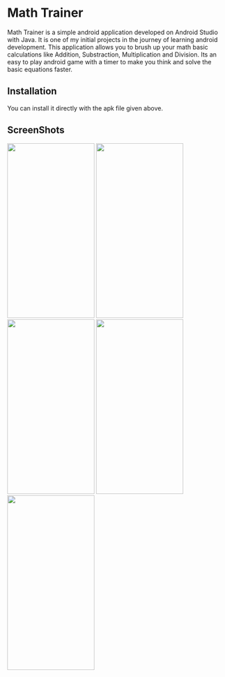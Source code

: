 # Math Trainer

Math Trainer is a simple android application developed on Android Studio with Java. It is one of my initial projects in the journey of learning android development. This application allows you to brush up your math basic calculations like Addition, Substraction, Multiplication and Division. Its an easy to play android game with a timer to make you think and solve the basic equations faster.

## Installation

You can install it directly with the apk file given above.

## ScreenShots

<p float="left">
<img src="https://i.postimg.cc/zXq95nRS/math-Trainer1.jpg" width="200" height="400" />
<img src="https://i.postimg.cc/zv4bwJWq/math-Trainer2.jpg" width="200" height="400" />
<img src="https://i.postimg.cc/j55LGW4s/math-Trainer3.jpg" width="200" height="400" />
<img src="https://i.postimg.cc/nr9Mh6Wg/math-Trainer4.jpg" width="200" height="400" />
<img src="https://i.postimg.cc/CMR48dpT/math-Trainer5.jpg" width="200" height="400" />
</p>
